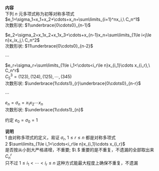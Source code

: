 **内容**  
下列 $n$ 元多项式称为初等对称多项式  
$e_1=\sigma_1=x_1+x_2+\cdots+x_n=\sum\limits_{i=1}^nx_i,\ C_n^1$  
次数形状:  $1\underbrace{0\cdots0}_{n-1}$  
  
$e_2=\sigma_2=x_1x_2+x_1x_3+\cdots+x_{n-1}x_n=\sum\limits_{1\le i<j\le n}x_ix_j,\ C_n^2$  
次数形状:  $11\underbrace{0\cdots0}_{n-2}$  
  
$\cdots$  
  
$e_r=\sigma_r=\sum\limits_{1\le i_1<\cdots<i_r\le n}x_{i_1}\cdots x_{i_r},\ C_n^r$  
$C_5^3=(123),(124),(125),\cdots,(345)$  
次数形状:  $\underbrace{1\cdots1}_{r}\underbrace{0\cdots0}_{n-r}$  
  
$\cdots$  
  
$e_n=\sigma_n=x_1x_2\cdots x_n$  
次数形状:  $\underbrace{1\cdots1}_{n}$  
  
约定 $e_0=\sigma_0=1$  
  
**说明**  
1 由对称多项式的定义，易证 $\sigma_r,\ 1\le r\le n$ 都是对称多项式  
2  $\sum\limits_{1\le i_1<\cdots<i_r\le n}x_{i_1}\cdots x_{i_r}$  
是否按从小到大严格递增，不重要; $\ $  重要的是不重复，不遗漏的全部取出来 $C_n^r$  
只不过 $1\le i_1<\cdots<i_r\le n$ 这种方式能最大程度上确保不重复，不遗漏  
